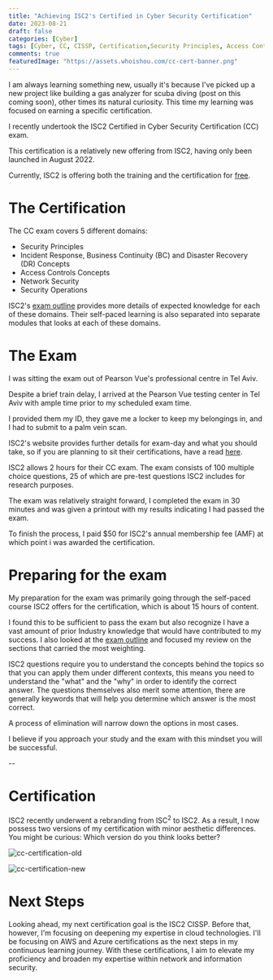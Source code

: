 ```yaml
---
title: "Achieving ISC2's Certified in Cyber Security Certification"
date: 2023-08-21
draft: false
categories: [Cyber]
tags: [Cyber, CC, CISSP, Certification,Security Principles, Access Controls Concepts, Network Security,Security Operations]
comments: true
featuredImage: "https://assets.whoishou.com/cc-cert-banner.png"
---
```


I am always learning something new, usually it's because I've picked up a new project like building a gas analyzer for scuba diving (post on this coming soon), other times its natural curiosity. This time my learning was focused on earning a specific certification.

I recently undertook the ISC2 Certified in Cyber Security Certification (CC) exam.

This certification is a relatively new offering from ISC2, having only been launched in August 2022.

Currently, ISC2 is offering both the training and the certification for [free](https://www.isc2.org/Landing/1MCC).

# The Certification

The CC exam covers 5 different domains:

- Security Principles
- Incident Response, Business Continuity (BC) and Disaster Recovery (DR) Concepts
- Access Controls Concepts
- Network Security
- Security Operations

ISC2's [exam outline](https://www.isc2.org/certifications/cc/cc-certification-exam-outline) provides more details of expected knowledge for each of these domains. Their self-paced learning is also separated into separate modules that looks at each of these domains.

# The Exam

I was sitting the exam out of Pearson Vue's professional centre in Tel Aviv.

Despite a brief train delay, I arrived at the Pearson Vue testing center in Tel Aviv with ample time prior to my scheduled exam time.

I provided them my ID, they gave me a locker to keep my belongings in, and I had to submit to a palm vein scan.

ISC2's website provides further details for exam-day and what you should take, so if you are planning to sit their certifications, have a read [here](https://www.isc2.org/exams/exam-day).

ISC2 allows 2 hours for their CC exam. The exam consists of 100 multiple choice questions, 25 of which are pre-test questions ISC2 includes for research purposes.

The exam was relatively straight forward, I completed the exam in 30 minutes and was given a printout with my results indicating I had passed the exam.

To finish the process, I paid $50 for ISC2's annual membership fee (AMF) at which point i was awarded the certification.

# Preparing for the exam
My preparation for the exam was primarily going through the self-paced course ISC2 offers for the certification, which is about 15 hours of content.

I found this to be sufficient to pass the exam but also recognize I have a vast amount of prior Industry knowledge that would have contributed to my success. I also looked at the [exam outline](https://www.isc2.org/certifications/cc/cc-certification-exam-outline) and focused my review on the sections that carried the most weighting.

ISC2 questions require you to understand the concepts behind the topics so that you can apply them under different contexts, this means you need to understand the "what" and the "why" in order to identify the correct answer. The questions themselves also merit some attention, there are generally keywords that will help you determine which answer is the most correct.

A process of elimination will narrow down the options in most cases.

I believe if you approach your study and the exam with this mindset you will be successful.

--

# Certification

ISC2 recently underwent a rebranding from ISC<sup>2</sup> to ISC2. As a result, I now possess two versions of my certification with minor aesthetic differences. You might be curious: Which version do you think looks better?

![cc-certification-old](https://assets.whoishou.com/cc-cert-old.png "Old Design")

![cc-certification-new](https://assets.whoishou.com/cc-cert-new.png "New Design")

# Next Steps

Looking ahead, my next certification goal is the ISC2 CISSP. Before that, however, I'm focusing on deepening my expertise in cloud technologies.
I'll be focusing on AWS and Azure certifications as the next steps in my continuous learning journey. With these certifications, I aim to elevate my proficiency and broaden my expertise within network and information security.
